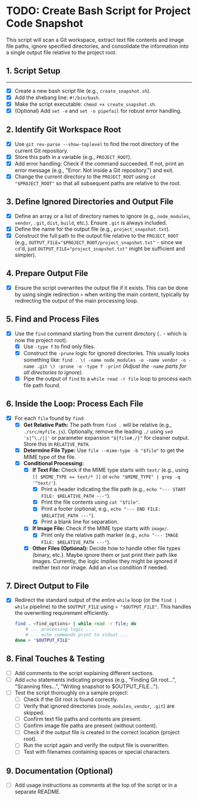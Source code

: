 # TODO: Create Bash Script for Project Code Snapshot

This script will scan a Git workspace, extract text file contents and image file paths, ignore specified directories, and consolidate the information into a single output file relative to the project root.

## 1. Script Setup
****
-   [x] Create a new bash script file (e.g., `create_snapshot.sh`).
-   [x] Add the shebang line: `#!/bin/bash`.
-   [x] Make the script executable: `chmod +x create_snapshot.sh`.
-   [x] (Optional) Add `set -e` and `set -o pipefail` for robust error handling.

## 2. Identify Git Workspace Root

-   [x] Use `git rev-parse --show-toplevel` to find the root directory of the current Git repository.
-   [x] Store this path in a variable (e.g., `PROJECT_ROOT`).
-   [x] Add error handling: Check if the command succeeded. If not, print an error message (e.g., "Error: Not inside a Git repository.") and exit.
-   [x] Change the current directory to the `PROJECT_ROOT` using `cd "$PROJECT_ROOT"` so that all subsequent paths are relative to the root.

## 3. Define Ignored Directories and Output File

-   [x] Define an array or a list of directory names to ignore (e.g., `node_modules`, `vendor`, `.git`, `dist`, `build`, etc.). Ensure `.git` is always included.
-   [x] Define the name for the output file (e.g., `project_snapshot.txt`).
-   [x] Construct the full path to the output file relative to the `PROJECT_ROOT` (e.g., `OUTPUT_FILE="$PROJECT_ROOT/project_snapshot.txt"` - since we `cd`'d, just `OUTPUT_FILE="project_snapshot.txt"` might be sufficient and simpler).

## 4. Prepare Output File

-   [x] Ensure the script overwrites the output file if it exists. This can be done by using single redirection `>` when writing the main content, typically by redirecting the output of the main processing loop.

## 5. Find and Process Files

-   [x] Use the `find` command starting from the current directory (`.` - which is now the project root).
    -   [x] Use `-type f` to find only files.
    -   [x] Construct the `-prune` logic for ignored directories. This usually looks something like:
        `find . \( -name node_modules -o -name vendor -o -name .git \) -prune -o -type f -print`
        *(Adjust the `-name` parts for all directories to ignore)*.
    -   [x] Pipe the output of `find` to a `while read -r file` loop to process each file path found.

## 6. Inside the Loop: Process Each File

-   [x] For each `file` found by `find`:
    -   [x] **Get Relative Path:** The path from `find .` will be relative (e.g., `./src/myfile.js`). Optionally, remove the leading `./` using `sed 's|^\./||'` or parameter expansion `"${file#./}"` for cleaner output. Store this in `RELATIVE_PATH`.
    -   [x] **Determine File Type:** Use `file --mime-type -b "$file"` to get the MIME type of the file.
    -   [x] **Conditional Processing:**
        -   [x] **If Text File:** Check if the MIME type starts with `text/` (e.g., using `[[ $MIME_TYPE == text/* ]]` or `echo "$MIME_TYPE" | grep -q '^text/'`).
            -   [x] Print a header indicating the file path (e.g., `echo "--- START FILE: $RELATIVE_PATH ---"`).
            -   [x] Print the file contents using `cat "$file"`.
            -   [x] Print a footer (optional, e.g., `echo "--- END FILE: $RELATIVE_PATH ---"`).
            -   [x] Print a blank line for separation.
        -   [x] **If Image File:** Check if the MIME type starts with `image/`.
            -   [x] Print only the relative path marker (e.g., `echo "--- IMAGE FILE: $RELATIVE_PATH ---"`).
        -   [x] **Other Files (Optional):** Decide how to handle other file types (binary, etc.). Maybe ignore them or just print their path like images. Currently, the logic implies they might be ignored if neither text nor image. Add an `else` condition if needed.

## 7. Direct Output to File


-   [x] Redirect the standard output of the entire `while` loop (or the `find | while` pipeline) to the `$OUTPUT_FILE` using `> "$OUTPUT_FILE"`. This handles the overwriting requirement efficiently.
    ```bash
    find . <find_options> | while read -r file; do
        # ... processing logic ...
        # ... echo commands print to stdout ...
    done > "$OUTPUT_FILE"
    ```

## 8. Final Touches & Testing

-   [ ] Add comments to the script explaining different sections.
-   [ ] Add `echo` statements indicating progress (e.g., "Finding Git root...", "Scanning files...", "Writing snapshot to $OUTPUT_FILE...").
-   [ ] Test the script thoroughly on a sample project:
    -   [ ] Check if the Git root is found correctly.
    -   [ ] Verify that ignored directories (`node_modules`, `vendor`, `.git`) are skipped.
    -   [ ] Confirm text file paths and contents are present.
    -   [ ] Confirm image file paths are present (without content).
    -   [ ] Check if the output file is created in the correct location (project root).
    -   [ ] Run the script again and verify the output file is overwritten.
    -   [ ] Test with filenames containing spaces or special characters.

## 9. Documentation (Optional)

-   [ ] Add usage instructions as comments at the top of the script or in a separate README.